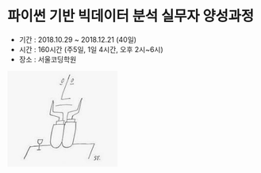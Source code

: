 # 파이썬 기반 빅데이터 분석 실무자 양성과정
- 기간 : 2018.10.29 ~ 2018.12.21 (40일)
- 시간 : 160시간 (주5일, 1일 4시간, 오후 2시~6시)
- 장소 : 서울코딩학원

<img src="steinberg.jpg"/>
